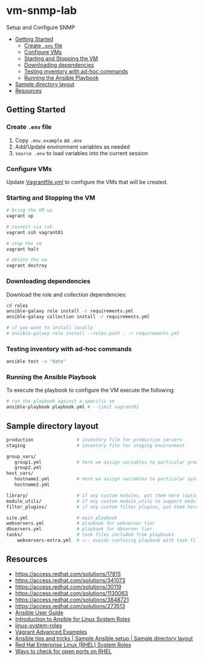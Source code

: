 # vm-snmp-lab

Setup and Configure SNMP

- [Getting Started](#getting-started)
  - [Create `.env` file](#create-env-file)
  - [Configure VMs](#configure-vms)
  - [Starting and Stopping the VM](#starting-and-stopping-the-vm)
  - [Downloading dependencies](#downloading-dependencies)
  - [Testing inventory with ad-hoc commands](#testing-inventory-with-ad-hoc-commands)
  - [Running the Ansible Playbook](#running-the-ansible-playbook)
- [Sample directory layout](#sample-directory-layout)
- [Resources](#resources)

## Getting Started

### Create `.env` file

1. Copy  `.env.example` as `.env`
2. Add/Update environment variables as needed
3. `source .env` to load variables into the current session

### Configure VMs

Update [Vagrantfile.yml](Vagrantfile.yml) to configure the VMs that will be created.

### Starting and Stopping the VM

```bash
# bring the VM up
vagrant up

# connect via ssh
vagrant ssh vagrant01

# stop the vm
vagrant halt

# delete the vm
vagrant destroy
```

### Downloading dependencies

Download the role and collection dependencies:

```bash
cd roles
ansible-galaxy role install -r requirements.yml
ansible-galaxy collection install -r requirements.yml

# if you want to install locally
# ansible-galaxy role install --roles-path . -r requirements.yml
```

### Testing inventory with ad-hoc commands

```bash
ansible test -a "date"
```

### Running the Ansible Playbook

To execute the playbook to configure the VM execute the following:

```bash
# run the playbook against a specific vm
ansible-playbook playbook.yml # --limit vagrant01
```

## Sample directory layout

```bash
production                # inventory file for production servers
staging                   # inventory file for staging environment

group_vars/
   group1.yml             # here we assign variables to particular groups
   group2.yml
host_vars/
   hostname1.yml          # here we assign variables to particular systems
   hostname2.yml

library/                  # if any custom modules, put them here (optional)
module_utils/             # if any custom module_utils to support modules, put them here (optional)
filter_plugins/           # if any custom filter plugins, put them here (optional)

site.yml                  # main playbook
webservers.yml            # playbook for webserver tier
dbservers.yml             # playbook for dbserver tier
tasks/                    # task files included from playbooks
    webservers-extra.yml  # <-- avoids confusing playbook with task files
```

## Resources

- <https://access.redhat.com/solutions/17815>
- <https://access.redhat.com/solutions/341073>
- <https://access.redhat.com/solutions/30119>
- <https://access.redhat.com/solutions/1130063>
- <https://access.redhat.com/solutions/3848721>
- <https://access.redhat.com/solutions/273513>
- [Ansible User Guide](https://docs.ansible.com/ansible/2.8/user_guide/index.html)
- [Introduction to Ansible for Linux System Roles](https://linux-system-roles.github.io/documentation/intro-to-ansible-for-system-roles.html)
- [linux-system-roles](https://github.com/linux-system-roles)
- [Vagrant Advanced Examples](https://ctrlnotes.com/vagrant-advanced-examples/#-insert-custom-ssh-public-key-to-the-vm)
- [Ansible tips and tricks | Sample Ansible setup | Sample directory layout](https://docs.ansible.com/ansible/latest/tips_tricks/sample_setup.html#id1)
- [Red Hat Enterprise Linux (RHEL) System Roles](https://access.redhat.com/articles/3050101)
- [Ways to check for open ports on RHEL](https://access.redhat.com/discussions/3539801)
